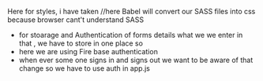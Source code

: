 Here for styles, i have taken
//here Babel will convert our SASS files into css because browser cant't understand SASS

- for stoarage and Authentication of forms details what we we enter in that , we have to store in one place so
- here we are using Fire base authentication
- when ever some one signs in and signs out we want to be aware of that change so we have to use auth in app.js
